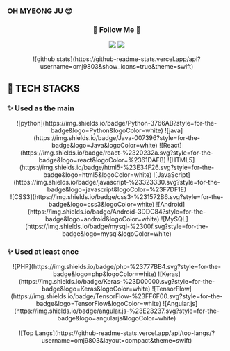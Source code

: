 ### OH MYEONG JU 😎

<h3 align="center">🌈 Follow Me 🌈</h3>
<p align="center">
  <a href="https://myeongju0316.tistory.com/"><img src="https://img.shields.io/badge/Tech%20Blog-11B48A?style=flat-square&logo=Vimeo&logoColor=white&link=https://myeongju0316.tistory.com/"/></a>
  <a href="mailto:myeongju0316@gmail.com"><img src="https://img.shields.io/badge/Gmail-d14836?style=flat-square&logo=Gmail&logoColor=white&link=myeongju0316@gmail.com"/></a>
</p>

<center>![github stats](https://github-readme-stats.vercel.app/api?username=omj9803&show_icons=true&theme=swift) </center>


## 💪 TECH STACKS 
### ✨ Used as the main
<center>![python](https://img.shields.io/badge/Python-3766AB?style=for-the-badge&logo=Python&logoColor=white)
![java](https://img.shields.io/badge/Java-007396?style=for-the-badge&logo=Java&logoColor=white)
![React](https://img.shields.io/badge/react-%2320232a.svg?style=for-the-badge&logo=react&logoColor=%2361DAFB) 
![HTML5](https://img.shields.io/badge/html5-%23E34F26.svg?style=for-the-badge&logo=html5&logoColor=white) 
![JavaScript](https://img.shields.io/badge/javascript-%23323330.svg?style=for-the-badge&logo=javascript&logoColor=%23F7DF1E) 	<br/>
![CSS3](https://img.shields.io/badge/css3-%231572B6.svg?style=for-the-badge&logo=css3&logoColor=white)
![Android](https://img.shields.io/badge/Android-3DDC84?style=for-the-badge&logo=android&logoColor=white) 
![MySQL](https://img.shields.io/badge/mysql-%2300f.svg?style=for-the-badge&logo=mysql&logoColor=white)</center>


### ✨ Used at least once
<center>
![PHP](https://img.shields.io/badge/php-%23777BB4.svg?style=for-the-badge&logo=php&logoColor=white) 
![Keras](https://img.shields.io/badge/Keras-%23D00000.svg?style=for-the-badge&logo=Keras&logoColor=white) 
![TensorFlow](https://img.shields.io/badge/TensorFlow-%23FF6F00.svg?style=for-the-badge&logo=TensorFlow&logoColor=white) 
![Angular.js](https://img.shields.io/badge/angular.js-%23E23237.svg?style=for-the-badge&logo=angularjs&logoColor=white)
</center>  
<br/>

<center>![Top Langs](https://github-readme-stats.vercel.app/api/top-langs/?username=omj9803&layout=compact&theme=swift)</center>


<!-- ## 💌 CONTACT
<img src="https://img.shields.io/badge/Gmail-D14836?style=for-the-badge&logo=gmail&logoColor=white&link=mailto:myeongju0316@gmail.com"/></a> -->
